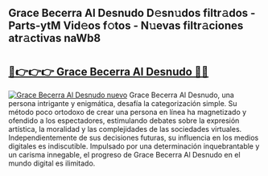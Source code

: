 ## Grace Becerra Al Desnudo D𝚎sn𝚞dos filtr𝚊dos - Parts-ytM Vid𝚎os f𝚘tos - N𝚞evas filtr𝚊ciones atr𝚊ctivas naWb8

# <h2><a href="http://mb9c1n8.tromn.icu/?c=Grace+Becerra+Al+Desnudo">🔗👉👉👉 Grace Becerra Al Desnudo 🔗🔗</a></h2>

[![Grace Becerra Al Desnudo nuevo](https://i.imgur.com/pEAQMta.gif)](http://mb9c1n8.tromn.icu/?c=Grace+Becerra+Al+Desnudo)
Grace Becerra Al Desnudo, una persona intrigante y enigmática, desafía la categorización simple. Su método poco ortodoxo de crear una persona en línea ha magnetizado y ofendido a los espectadores, estimulando debates sobre la expresión artística, la moralidad y las complejidades de las sociedades virtuales. Independientemente de sus decisiones futuras, su influencia en los medios digitales es indiscutible. Impulsado por una determinación inquebrantable y un carisma innegable, el progreso de Grace Becerra Al Desnudo en el mundo digital es ilimitado.
